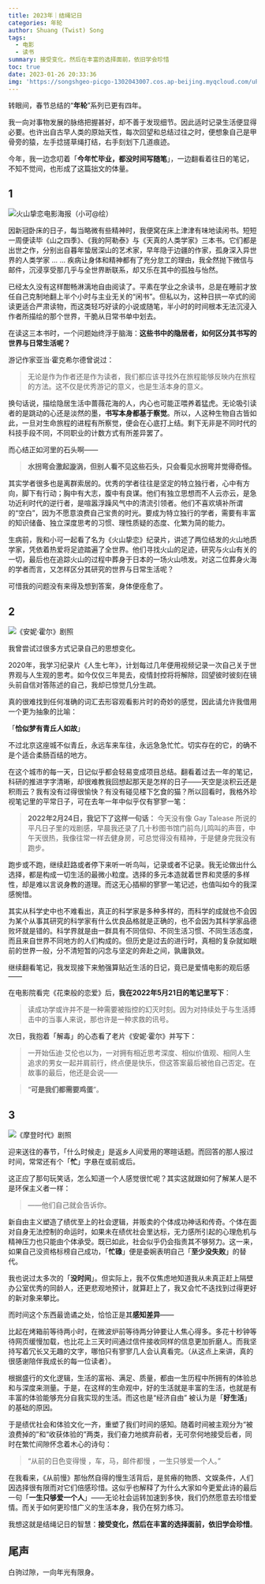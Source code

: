 ```yaml
---
title: 2023年｜结绳记日
categories: 年轮
author: Shuang (Twist) Song
tags:
  - 电影
  - 读书
summary: 接受变化，然后在丰富的选择面前，依旧学会珍惜
toc: true
date: 2023-01-26 20:33:36
img: 'https://songshgeo-picgo-1302043007.cos.ap-beijing.myqcloud.com/uPic/%E6%9C%AA%E5%91%BD%E5%90%8D%E4%BD%9C%E5%93%81.jpeg'
---
```


转眼间，春节总结的“**年轮**”系列已更有四年。

我一向对事物发展的脉络把握甚好，却不善于发现细节。因此适时记录生活便显得必要。也许出自古早人类的原始天性，每次回望和总结过往之时，便想象自己是甲骨旁的猿，左手捻搓草绳打结，右手刻划下几道痕迹。

今年，我一边念叨着「**今年忙毕业，都没时间写随笔**」，一边翻看着往日的笔记，不知不觉间，也形成了这篇拙文的体量。

## 1

![火山挚恋电影海报（小可@绘）](https://songshgeo-picgo-1302043007.cos.ap-beijing.myqcloud.com/uPic/%E6%9C%AA%E5%91%BD%E5%90%8D%E4%BD%9C%E5%93%81.jpeg)

因新冠卧床的日子，每当略微有些精神时，我便窝在床上津津有味地读闲书。短短一周便读毕《山之四季》、《我的阿勒泰》与《天真的人类学家》三本书。它们都是出世之作，分别出自暮年蛰居深山的艺术家，早年隐于边疆的作家，孤身深入异世界的人类学家 ... ... 疾病让身体和精神都有了充分怠工的理由，我全然抛下微信与邮件，沉浸享受那几乎与全世界断联系，却又乐在其中的孤独与怡然。

已经太久没有这样酣畅淋漓地自由阅读了。平素在学业之余读书，总是在睡前才放任自己克制地翻上半个小时与主业无关的“闲书”。但私以为，这种日拱一卒式的阅读更适合严肃读物，而这类轻巧好读的小说或随笔，半小时的时间根本无法沉浸入作者所描绘的那个世界，干脆从日常书单中划去。

在读这三本书时，一个问题始终浮于脑海：**这些书中的隐居者，如何区分其书写的世界与日常生活呢？**

游记作家亚当·霍克希尔德曾说过：
> 无论是作为作者还是作为读者，我们都应该寻找外在旅程能够反映内在旅程的方法。这不仅是优秀游记的意义，也是生活本身的意义。

换句话说，描绘隐居生活中蔷薇花海的人，内心也可能正喂养着猛虎。无论吸引读者的是跳动的心还是淡然的墨，**书写本身都基于察觉**。所以，人这种生物自古皆如此，一旦对生命旅程的进程有所察觉，便会在心底打上结。剩下无非是不同时代的科技手段不同，不同职业的计数方式有所差异罢了。

而心结正如河里的石头啊——
> **水拐弯会激起漩涡，但别人看不见这些石头，只会看见水拐弯并觉得奇怪。**

其实学者很多也是离群索居的。优秀的学者往往是坚定的特立独行者，心中有方向，脚下有行动；胸中有大志，腹中有良谋。他们有独立思想而不人云亦云，是急功近利时代的逆行者，是喧嚣浮躁风气中的清流引领者。他们不喜欢填补所谓的“空白”，因为不愿意浪费自己宝贵的时光。要成为特立独行的学者，需要有丰富的知识储备、独立深度思考的习惯、理性质疑的态度、化繁为简的能力。

生病前，我和小可一起看了名为《火山挚恋》纪录片，讲述了两位结发的火山地质学家，凭依着热爱将足迹踏遍了全世界。他们寻找火山的足迹，研究与火山有关的一切，最后也在追踪火山的过程中葬身于日本的一场火山喷发。对这二位葬身火海的学者而言，又怎样区分其研究的世界与日常生活呢？

可惜我的问题没有来得及想到答案，身体便痊愈了。

## 2

![《安妮·霍尔》剧照](https://songshgeo-picgo-1302043007.cos.ap-beijing.myqcloud.com/uPic/6TGwA5.jpg)

我曾尝试过很多方式记录自己的思想变化。

2020年，我学习纪录片《人生七年》，计划每过几年便用视频记录一次自己关于世界观与人生观的思考。如今仅仅三年晃去，疫情封控将将解除，回望彼时彼刻在镜头前自信对答陈述的自己，我却已惊觉几分生疏。

真的很难找到任何准确的词汇去形容观看影片时的奇妙的感觉，因此请允许我借用一个更为抽象的比喻：

「**恰似梦有青丘人如故**」

不过北京这座城不似青丘，永远车来车往，永远急急忙忙。切实存在的它，的确不是个适合柔肠百结的地方。

在这个城市的每一天，日记似乎都会轻易变成项目总结。翻看着过去一年的笔记，科研的推进字字清晰，却很难教我回想起那天是怎样的日子——天空是淡积云还是积雨云？我有没有过得很愉快？有没有碰见楼下乞食的猫？所以回看时，我格外珍视笔记里的平常日子，可在去年一年中似乎仅有寥寥一笔：

> **2022年2月24日，我记下了这样一句话：**
> 今天没有像 Gay Talease 所说的平凡日子里的戏剧感，早晨我还录了几十秒图书馆门前鸟儿鸣叫的声音，中午天很热，我像往常一样去健身房，可总觉得没有精神，于是健身完我没有跑步。 

跑步或不跑，继续赶路或者停下来听一听鸟叫，记录或者不记录。我无论做出什么选择，都是构成一切生活的最微小粒度。选择的多元本造就着世界和灵感的多样性，却是难以言说身教的道理。而这无心插柳的寥寥一笔记述，也值叫如今的我深感惋惜。

其实从科学史中也不难看出，真正的科学家是多种多样的，而科学的成就也不会因为某个从事其研究的科学家有什么优良品格就是正确的，也不会因为其科学家品德败坏就是错的。科学界就是由一群具有不同信仰、不同生活习惯、不同生活态度，而且来自世界不同地方的人们构成的。但历史是过去的进行时，真相的复杂就如眼前的世界一般，分不清短暂的闪念与坚定的奔赴之间，孰庸孰效。

继续翻看笔记，我发现接下来勉强算贴近生活的日记，竟已是爱情电影的观后感——

在电影院看完《花束般的恋爱》后，**我在2022年5月21日的笔记里写下**：
> 读成功学或许并不是一种需要被指控的幻灭时刻。因为对持续处于与生活搏击中的当事人来说，那也许是一种求救的讯号。

次日，我抱着「解毒」的心态看了老片《安妮·霍尔》并写下：
> 一开始伍迪·艾伦也以为，一对拥有相近思考深度、相似价值观、相同人生追求的男女一起并肩前行，终点便是快乐，但这答案最后被他自己否定。在故事的最后，他还是会说——

> “**可是我们都需要鸡蛋**”。

## 3

![《摩登时代》剧照](https://mmbiz.qpic.cn/mmbiz_jpg/CKYhgyUnM1BvWNgKX0qWoiaibWI09ddffPrRicWwFRxTPO5R09IvMvnwicCoFD8SG1DN4QaQREc6TO7ibfUialPOtT7w/640?wx_fmt=jpeg&wxfrom=5&wx_lazy=1&wx_co=1)

迎来送往的春节，「什么时候走」是返乡人间爱用的寒暄话题。而回答的那人报过时间，常常还有个「**忙**」字悬在或前或后。

这正应了那句玩笑话，怎么知道一个人感觉很忙呢？其实这就跟如何了解某人是不是环保主义者一样：

> ——他们自己就会告诉你。

新自由主义塑造了绩优至上的社会逻辑，并贩卖的个体成功神话和传奇。个体在面对自身无法控制的命运时，如果未在绩优社会里达标，无力感所引起的心理危机与精神压力也只能由个体承受。既已如此，社会似乎仍会指责其不够努力。这一来，如果自己没资格标榜自己成功，「**忙碌**」便是委婉表明自己「**至少没失败**」的替代。

我也说过太多次的「**没时间**」。但实际上，我不仅焦虑地知道我从未真正赶上隔壁办公室优秀的同龄人，还更悲观地预计，就算赶上了，我又会忙不迭找到过得更好的新对象来攀比。 

而时间这个东西最诡谲之处，恰恰正是其**感知差异**——

比起在烤箱前等待两小时，在微波炉前等待两分钟要让人焦心得多。多花十秒钟等待网页缓慢加载，也比花上三天时间通过信件接收同样的信息更加折磨人。而我坚持写着冗长又无趣的文字，哪怕只有寥寥几人会认真看完。（从这点上来讲，真的很感谢陪伴我成长的每一位读者）。

根据盛行的文化逻辑，生活的富裕、满足、质量，都由一生历程中所拥有的体验总和与深度来测量。于是，在这样的生命观中，好的生活就是丰富的生活，也就是有丰富的体验能够充分自我实现的生活。而这也是“经济自由” 被认为是「**好生活**」的基础的原因。

于是绩优社会和体验文化一齐，重塑了我们时间的感知。随着时间被主观分为“被浪费掉的”和“收获体验的”两类，我们奋力地摈弃前者，无可奈何地接受后者，同时在繁忙间隙怀念着木心的诗句：

> “从前的日色变得慢 ，车，马，邮件都慢 ，一生只够爱一个人。”

在我看来，《从前慢》那怡然自得的慢生活背后，是贫瘠的物质、文娱条件，人们因选择很有限而对它们倍感珍惜。这似乎也解释了为什么大家如今更爱此诗的最后一句「**一生只够爱一个人**」——无论社会运转加速到多快，我们仍然愿意去珍惜爱情。而关于如何更珍惜广义的生活本身，我仍在努力练习。

我想这就是结绳记日的智慧：**接受变化，然后在丰富的选择面前，依旧学会珍惜**。

## 尾声

白驹过隙，一向年光有限身。
